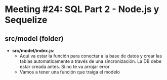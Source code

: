 # Meeting #24: SQL Part 2 - Node.js y Sequelize

## src/model (folder)

- **src/model/index.js:** 
    - Aqui va estar la función para conectar a la base de datos y crear las tablas automaticamente a través de una síncronización. La DB debe estar creada antes. Si no te va arrojar error 
    - Vamos a tener una función que traiga el modelo






